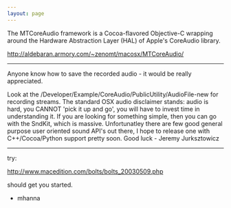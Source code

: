 ```yaml
---
layout: page
---
```


The MTCoreAudio framework is a Cocoa-flavored Objective-C wrapping around the Hardware Abstraction Layer (HAL) of Apple's CoreAudio library.

http://aldebaran.armory.com/~zenomt/macosx/MTCoreAudio/

----

Anyone know how to save the recorded audio - it would be really appreciated.

Look at the /Developer/Example/CoreAudio/PublicUtility/AudioFile-new for recording streams. The standard OSX audio disclaimer stands: audio is hard, you CANNOT 'pick it up and go', you will have to invest time in understanding it. If you are looking for something simple, then you can go with the SndKit, which is massive. Unfortunatley there are few good general purpose user oriented sound API's out there, I hope to release one with C++/Cocoa/Python support pretty soon.
Good luck - Jeremy Jurksztowicz

----

try:

http://www.macedition.com/bolts/bolts_20030509.php

should get you started.

- mhanna
